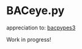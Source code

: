 # BACeye.py

appreciation to: [bacpypes3](https://github.com/JoelBender/BACpypes3/)

Work in progress!
